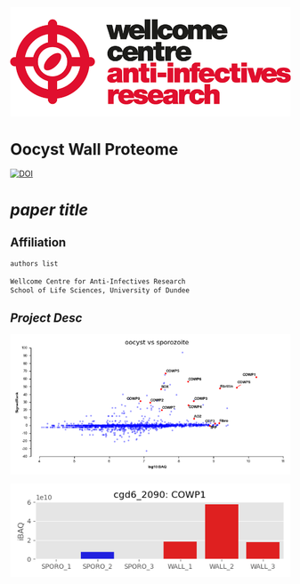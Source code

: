 ![title](https://github.com/mtinti/oocyst_wall_proteome/blob/main/static/wcar.png)
# Oocyst Wall Proteome


[![DOI](https://zenodo.org/badge/{github_id}.svg)](https://zenodo.org/badge/latestdoi/{github_id})


# *paper title* 

## Affiliation
    authors list

    Wellcome Centre for Anti-Infectives Research
    School of Life Sciences, University of Dundee

## *Project Desc*
    
![differential_expresion](https://github.com/mtinti/oocyst_wall_proteome/blob/main/out_data/FigX.png)

![COWP-1](https://github.com/mtinti/oocyst_wall_proteome/blob/main/out_data/cgd6_2090-RA-p1.png)
